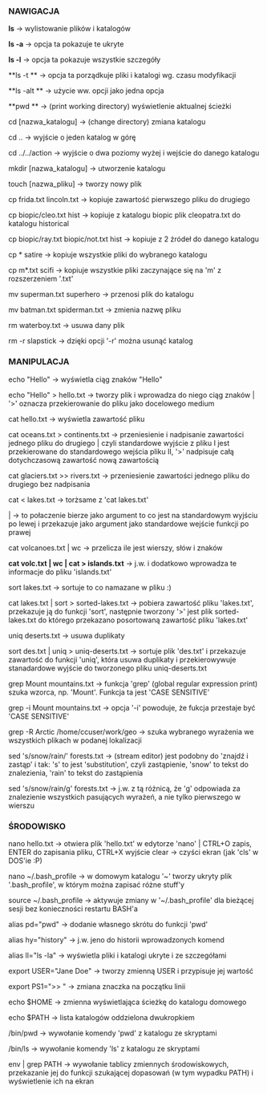 ### NAWIGACJA ###
**ls** 					-> wylistowanie plików i katalogów

**ls -a**					-> opcja ta pokazuje te ukryte

**ls -l**					-> opcja ta pokazuje wszystkie szczegóły

**ls -t		**			-> opcja ta porządkuje pliki i katalogi wg. czasu modyfikacji

**ls -alt	**				-> użycie ww. opcji jako jedna opcja

**pwd **					-> (print working directory) wyświetlenie aktualnej ścieżki

cd [nazwa_katalogu]			-> (change directory) zmiana katalogu

cd .. 					-> wyjście o jeden katalog w górę

cd ../../action				-> wyjście o dwa poziomy wyżej i wejście do danego katalogu

mkdir [nazwa_katalogu]			-> utworzenie katalogu

touch [nazwa_pliku]			-> tworzy nowy plik

cp frida.txt lincoln.txt		-> kopiuje zawartość pierwszego pliku do drugiego

cp biopic/cleo.txt hist			-> kopiuje z katalogu biopic plik cleopatra.txt do katalogu historical

cp biopic/ray.txt biopic/not.txt hist	-> kopiuje z 2 źródeł do danego katalogu

cp * satire				-> kopiuje wszystkie pliki do wybranego katalogu

cp m*.txt scifi				-> kopiuje wszystkie pliki zaczynające się na 'm' z rozszerzeniem '.txt'

mv superman.txt superhero		-> przenosi plik do katalogu

mv batman.txt spiderman.txt		-> zmienia nazwę pliku

rm waterboy.txt				-> usuwa dany plik

rm -r slapstick				-> dzięki opcji '-r' można usunąć katalog


### MANIPULACJA ###
echo "Hello"				-> wyświetla ciąg znaków "Hello"

echo "Hello" > hello.txt		-> tworzy plik i wprowadza do niego ciąg znaków | '>' oznacza przekierowanie do pliku jako docelowego medium

cat hello.txt				-> wyświetla zawartość pliku

cat oceans.txt > continents.txt		-> przeniesienie i nadpisanie zawartości jednego pliku do drugiego | czyli standardowe wyjście z pliku I jest przekierowane do standardowego wejścia pliku II, '>' nadpisuje całą dotychczasową zawartość nową zawartością

cat glaciers.txt >> rivers.txt		-> przeniesienie zawartości jednego pliku do drugiego bez nadpisania

cat < lakes.txt				-> torżsame z 'cat lakes.txt'

|					-> to połaczenie bierze jako argument to co jest na standardowym wyjściu po lewej i przekazuje jako argument jako standardowe wejście funkcji po prawej

cat volcanoes.txt | wc			-> przelicza ile jest wierszy, słów i znaków

**cat volc.txt | wc | cat > islands.txt**	-> j.w. i dodatkowo wprowadza te informacje do pliku 'islands.txt'

sort lakes.txt				-> sortuje to co namazane w pliku :)

cat lakes.txt | sort > sorted-lakes.txt	-> pobiera zawartość pliku 'lakes.txt', przekazuje ją do funkcji 'sort', następnie tworzony '>' jest plik sorted-lakes.txt do którego przekazano posortowaną zawartość pliku 'lakes.txt'

uniq deserts.txt			-> usuwa duplikaty

sort des.txt | uniq > uniq-deserts.txt	-> sortuje plik 'des.txt' i przekazuje zawartość do funkcji 'uniq', która usuwa duplikaty i przekierowywuje stanadardowe wyjście do tworzonego pliku uniq-deserts.txt

grep Mount mountains.txt		-> funkcja 'grep' (global regular expression print) szuka wzorca, np. 'Mount'. Funkcja ta jest 'CASE SENSITIVE'

grep -i Mount mountains.txt		-> opcja '-i' powoduje, że fukcja przestaje być 'CASE SENSITIVE'

grep -R Arctic /home/ccuser/work/geo	-> szuka wybranego wyrażenia we wszystkich plikach w podanej lokalizacji

sed 's/snow/rain/' forests.txt		-> (stream editor) jest podobny do 'znajdź i zastąp' i tak: 's' to jest 'substitution', czyli zastąpienie, 'snow' to tekst do znalezienia, 'rain' to tekst do zastąpienia

sed 's/snow/rain/g' forests.txt		-> j.w. z tą różnicą, że 'g' odpowiada za znalezienie wszystkich pasujących wyrażeń, a nie tylko pierwszego w wierszu

### ŚRODOWISKO ###
nano hello.txt				-> otwiera plik 'hello.txt' w edytorze 'nano' | CTRL+O zapis, ENTER do zapisania pliku, CTRL+X wyjście
clear					-> czyści ekran (jak 'cls' w DOS'ie :P)

nano ~/.bash_profile			-> w domowym katalogu '~' tworzy ukryty plik '.bash_profile', w którym można zapisać różne stuff'y

source ~/.bash_profile			-> aktywuje zmiany w '~/.bash_profile' dla bieżącej sesji bez konieczności restartu BASH'a

alias pd="pwd"				-> dodanie własnego skrótu do funkcji 'pwd'

alias hy="history"			-> j.w. jeno do historii wprowadzonych komend

alias ll="ls -la"			-> wyświetla pliki i katalogi ukryte i ze szczegółami

export USER="Jane Doe"			-> tworzy zmienną USER i przypisuje jej wartość

export PS1=">> "			-> zmiana znaczka na początku linii

echo $HOME				-> zmienna wyświetlająca ścieżkę do katalogu domowego

echo $PATH				-> lista katalogów oddzielona dwukropkiem

/bin/pwd				-> wywołanie komendy 'pwd' z katalogu ze skryptami

/bin/ls					-> wywołanie komendy 'ls' z katalogu ze skryptami

env | grep PATH				-> wywołanie tablicy zmiennych środowiskowych, przekazanie jej do funkcji szukającej dopasowań (w tym wypadku PATH) i wyświetlenie ich na ekran
